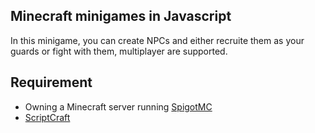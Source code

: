 ## Minecraft minigames in Javascript

In this minigame, you can create NPCs and either recruite them as your guards or fight with them, multiplayer are supported.

## Requirement

* Owning a Minecraft server running [SpigotMC](https://www.spigotmc.org/)
* [ScriptCraft](https://scriptcraftjs.org/)
